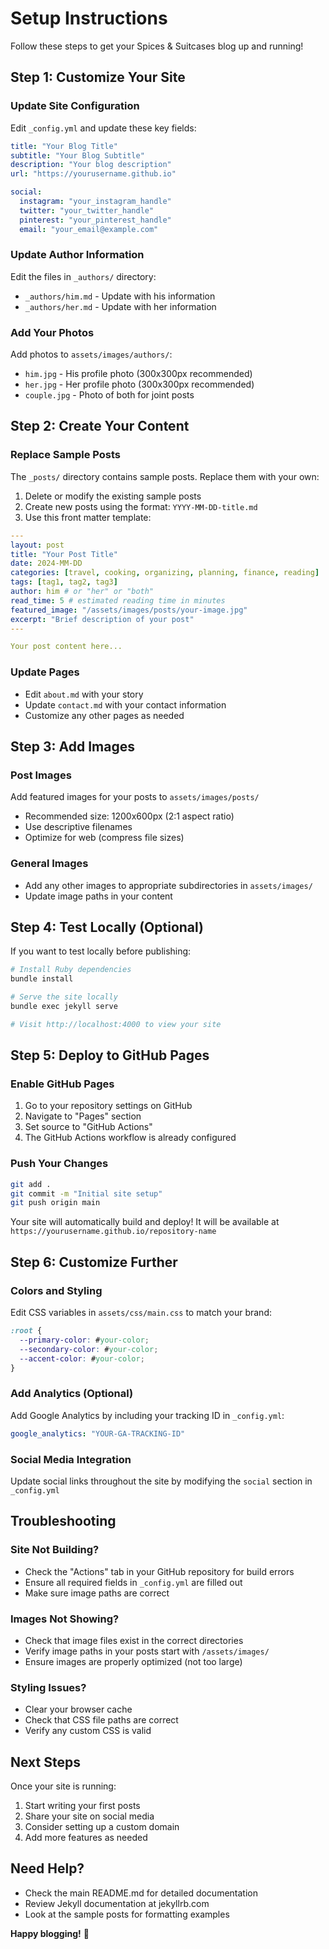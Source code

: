 # Setup Instructions

Follow these steps to get your Spices & Suitcases blog up and running!

## Step 1: Customize Your Site

### Update Site Configuration
Edit `_config.yml` and update these key fields:

```yaml
title: "Your Blog Title"
subtitle: "Your Blog Subtitle"
description: "Your blog description"
url: "https://yourusername.github.io"

social:
  instagram: "your_instagram_handle"
  twitter: "your_twitter_handle"
  pinterest: "your_pinterest_handle"
  email: "your_email@example.com"
```

### Update Author Information
Edit the files in `_authors/` directory:
- `_authors/him.md` - Update with his information
- `_authors/her.md` - Update with her information

### Add Your Photos
Add photos to `assets/images/authors/`:
- `him.jpg` - His profile photo (300x300px recommended)
- `her.jpg` - Her profile photo (300x300px recommended)
- `couple.jpg` - Photo of both for joint posts

## Step 2: Create Your Content

### Replace Sample Posts
The `_posts/` directory contains sample posts. Replace them with your own:
1. Delete or modify the existing sample posts
2. Create new posts using the format: `YYYY-MM-DD-title.md`
3. Use this front matter template:

```yaml
---
layout: post
title: "Your Post Title"
date: 2024-MM-DD
categories: [travel, cooking, organizing, planning, finance, reading]
tags: [tag1, tag2, tag3]
author: him # or "her" or "both"
read_time: 5 # estimated reading time in minutes
featured_image: "/assets/images/posts/your-image.jpg"
excerpt: "Brief description of your post"
---

Your post content here...
```

### Update Pages
- Edit `about.md` with your story
- Update `contact.md` with your contact information
- Customize any other pages as needed

## Step 3: Add Images

### Post Images
Add featured images for your posts to `assets/images/posts/`
- Recommended size: 1200x600px (2:1 aspect ratio)
- Use descriptive filenames
- Optimize for web (compress file sizes)

### General Images
- Add any other images to appropriate subdirectories in `assets/images/`
- Update image paths in your content

## Step 4: Test Locally (Optional)

If you want to test locally before publishing:

```bash
# Install Ruby dependencies
bundle install

# Serve the site locally
bundle exec jekyll serve

# Visit http://localhost:4000 to view your site
```

## Step 5: Deploy to GitHub Pages

### Enable GitHub Pages
1. Go to your repository settings on GitHub
2. Navigate to "Pages" section
3. Set source to "GitHub Actions"
4. The GitHub Actions workflow is already configured

### Push Your Changes
```bash
git add .
git commit -m "Initial site setup"
git push origin main
```

Your site will automatically build and deploy! It will be available at `https://yourusername.github.io/repository-name`

## Step 6: Customize Further

### Colors and Styling
Edit CSS variables in `assets/css/main.css` to match your brand:

```css
:root {
  --primary-color: #your-color;
  --secondary-color: #your-color;
  --accent-color: #your-color;
}
```

### Add Analytics (Optional)
Add Google Analytics by including your tracking ID in `_config.yml`:

```yaml
google_analytics: "YOUR-GA-TRACKING-ID"
```

### Social Media Integration
Update social links throughout the site by modifying the `social` section in `_config.yml`

## Troubleshooting

### Site Not Building?
- Check the "Actions" tab in your GitHub repository for build errors
- Ensure all required fields in `_config.yml` are filled out
- Make sure image paths are correct

### Images Not Showing?
- Check that image files exist in the correct directories
- Verify image paths in your posts start with `/assets/images/`
- Ensure images are properly optimized (not too large)

### Styling Issues?
- Clear your browser cache
- Check that CSS file paths are correct
- Verify any custom CSS is valid

## Next Steps

Once your site is running:
1. Start writing your first posts
2. Share your site on social media
3. Consider setting up a custom domain
4. Add more features as needed

## Need Help?

- Check the main README.md for detailed documentation
- Review Jekyll documentation at jekyllrb.com
- Look at the sample posts for formatting examples

**Happy blogging!** 🎉

